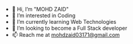 - 👋 Hi, I’m "MOHD ZAID"
- 👀 I’m interested in Coding
- 🌱 I’m currently learning Web Technologies 
- 💞️ I’m looking to become a Full Stack developer
- 📫 Reach me at mohdzaid03171@gmail.com

<!---
mohdzaid03171/mohdzaid03171 is a ✨ special ✨ repository because its `README.md` (this file) appears on your GitHub profile.
You can click the Preview link to take a look at your changes.
--->
